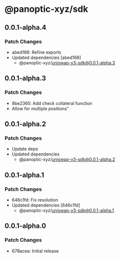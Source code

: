 # @panoptic-xyz/sdk

## 0.0.1-alpha.4

### Patch Changes

- abed168: Refine exports
- Updated dependencies [abed168]
  - @panoptic-xyz/uniswap-v3-sdk@0.0.1-alpha.3

## 0.0.1-alpha.3

### Patch Changes

- 8be2365: Add check collateral function
- Allow for multiple positions"

## 0.0.1-alpha.2

### Patch Changes

- Update deps
- Updated dependencies
  - @panoptic-xyz/uniswap-v3-sdk@0.0.1-alpha.2

## 0.0.1-alpha.1

### Patch Changes

- 646c1fd: Fix resolution
- Updated dependencies [646c1fd]
  - @panoptic-xyz/uniswap-v3-sdk@0.0.1-alpha.1

## 0.0.1-alpha.0

### Patch Changes

- 678acea: Initial release
